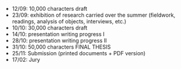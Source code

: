 - 12/09: 10,000 characters draft
- 23/09: exhibition of research carried over the summer (fieldwork, readings, analysis of objects, interviews, etc.)
- 10/10: 30,000 characters draft
- 14/10: presentation writing progress I
- 28/10: presentation writing progress II
- 31/10: 50,000 characters FINAL THESIS
- 25/11: Submission (printed documents + PDF version)
- 17/02: Jury